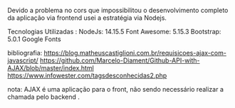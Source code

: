Devido a problema no cors que impossibilitou o desenvolvimento completo da aplicação via frontend usei a estratégia via Nodejs.

Tecnologias Utilizadas : 
NodeJs: 14.15.5
Font Awesome: 5.15.3
Bootstrap: 5.0.1
Google Fonts

bibliografia:
https://blog.matheuscastiglioni.com.br/requisicoes-ajax-com-javascript/
https://github.com/Marcelo-Diament/Github-API-with-AJAX/blob/master/index.html
https://www.infowester.com/tagsdesconhecidas2.php

nota: AJAX é uma aplicação para o front, não sendo necessário realizar a chamada pelo backend .


